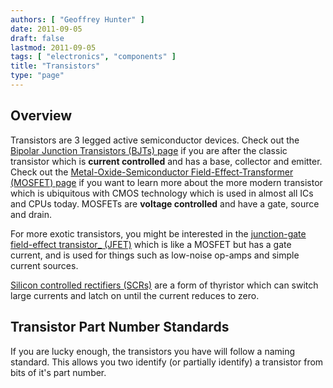 ```yaml
---
authors: [ "Geoffrey Hunter" ]
date: 2011-09-05
draft: false
lastmod: 2011-09-05
tags: [ "electronics", "components" ]
title: "Transistors"
type: "page"
---
```


## Overview

Transistors are 3 legged active semiconductor devices. Check out the [Bipolar Junction Transistors (BJTs) page](/electronics/components/transistors/bipolar-junction-transistors-bjts/) if you are after the classic transistor which is **current controlled** and has a base, collector and emitter. Check out the [Metal-Oxide-Semiconductor Field-Effect-Transformer (MOSFET) page](/electronics/components/transistors/mosfets/) if you want to learn more about the more modern transistor which is ubiquitous with CMOS technology which is used in almost all ICs and CPUs today. MOSFETs are **voltage controlled** and have a gate, source and drain.

For more exotic transistors, you might be interested in the [junction-gate field-effect transistor_ (JFET)](/electronics/components/transistors/junction-gate-field-effect-transistor-jfets/) which is like a MOSFET but has a gate current, and is used for things such as low-noise op-amps and simple current sources.

[Silicon controlled rectifiers (SCRs)](/electronics/components/transistors/silicon-controlled-rectifiers-scrs/) are a form of thyristor which can switch large currents and latch on until the current reduces to zero.

## Transistor Part Number Standards

If you are lucky enough, the transistors you have will follow a naming standard. This allows you two identify (or partially identify) a transistor from bits of it's part number.
